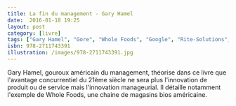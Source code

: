```yaml
---
title: La fin du management - Gary Hamel
date:  2016-01-18 19:25
layout: post
category: [livre]
tags: ["Gary Hamel", "Gore", "Whole Foods", "Google", "Rite-Solutions", "Semco"]
isbn: 978-2711743391
illustration: /images/978-2711743391.jpg
---
```


Gary Hamel, gouroux américain du management, théorise dans ce livre que l'avantage concurrentiel du 21ème siècle ne sera plus l'innovation de produit ou de service mais l'innovation manageurial. Il détaille notamment l'exemple de Whole Foods, une chaine de magasins bios américaine.
